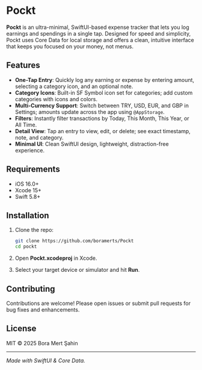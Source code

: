 # Pockt

**Pockt** is an ultra-minimal, SwiftUI-based expense tracker that lets you log earnings and spendings in a single tap. Designed for speed and simplicity, Pockt uses Core Data for local storage and offers a clean, intuitive interface that keeps you focused on your money, not menus.

## Features

* **One-Tap Entry**: Quickly log any earning or expense by entering amount, selecting a category icon, and an optional note.
* **Category Icons**: Built-in SF Symbol icon set for categories; add custom categories with icons and colors.
* **Multi-Currency Support**: Switch between TRY, USD, EUR, and GBP in Settings; amounts update across the app using `@AppStorage`.
* **Filters**: Instantly filter transactions by Today, This Month, This Year, or All Time.
* **Detail View**: Tap an entry to view, edit, or delete; see exact timestamp, note, and category.
* **Minimal UI**: Clean SwiftUI design, lightweight, distraction-free experience.

## Requirements

* iOS 16.0+
* Xcode 15+
* Swift 5.8+

## Installation

1. Clone the repo:

   ```bash
   git clone https://github.com/boramerts/Pockt
   cd pockt
   ```
2. Open **Pockt.xcodeproj** in Xcode.
3. Select your target device or simulator and hit **Run**.

## Contributing

Contributions are welcome! Please open issues or submit pull requests for bug fixes and enhancements.

## License

MIT © 2025 Bora Mert Şahin

---

*Made with SwiftUI & Core Data.*
